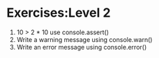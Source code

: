 # Exercises:Level 2

1. 10 > 2 * 10 use console.assert()
2. Write a warning message using console.warn()
3. Write an error message using console.error()